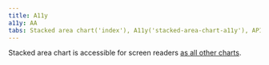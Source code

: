 ```yaml
---
title: A11y
a11y: AA
tabs: Stacked area chart('index'), A11y('stacked-area-chart-a11y'), API('stacked-area-chart-api'), Examples('stacked-area-chart-d3-code'), Changelog('d3-chart-changelog')
---
```


Stacked area chart is accessible for screen readers [as all other charts](/data-display/d3-chart/d3-chart-a11y).
